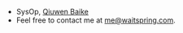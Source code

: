 - SysOp, [Qiuwen Baike](https://www.qiuwenbaike.cn/)
- Feel free to contact me at me@waitspring.com.
